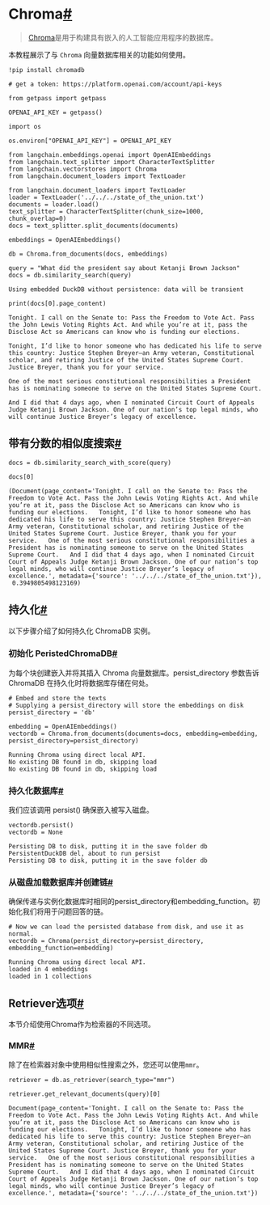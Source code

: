 

Chroma[#](#chroma "Permalink to this headline")
===============================================

> 
> [Chroma](https://docs.trychroma.com/getting-started)是用于构建具有嵌入的人工智能应用程序的数据库。
> 
> 
> 

本教程展示了与 `Chroma` 向量数据库相关的功能如何使用。

```
!pip install chromadb

```

```
# get a token: https://platform.openai.com/account/api-keys

from getpass import getpass

OPENAI_API_KEY = getpass()

```

```
import os

os.environ["OPENAI_API_KEY"] = OPENAI_API_KEY

```

```
from langchain.embeddings.openai import OpenAIEmbeddings
from langchain.text_splitter import CharacterTextSplitter
from langchain.vectorstores import Chroma
from langchain.document_loaders import TextLoader

```

```
from langchain.document_loaders import TextLoader
loader = TextLoader('../../../state_of_the_union.txt')
documents = loader.load()
text_splitter = CharacterTextSplitter(chunk_size=1000, chunk_overlap=0)
docs = text_splitter.split_documents(documents)

embeddings = OpenAIEmbeddings()

```

```
db = Chroma.from_documents(docs, embeddings)

query = "What did the president say about Ketanji Brown Jackson"
docs = db.similarity_search(query)

```

```
Using embedded DuckDB without persistence: data will be transient

```

```
print(docs[0].page_content)

```

```
Tonight. I call on the Senate to: Pass the Freedom to Vote Act. Pass the John Lewis Voting Rights Act. And while you’re at it, pass the Disclose Act so Americans can know who is funding our elections. 

Tonight, I’d like to honor someone who has dedicated his life to serve this country: Justice Stephen Breyer—an Army veteran, Constitutional scholar, and retiring Justice of the United States Supreme Court. Justice Breyer, thank you for your service. 

One of the most serious constitutional responsibilities a President has is nominating someone to serve on the United States Supreme Court. 

And I did that 4 days ago, when I nominated Circuit Court of Appeals Judge Ketanji Brown Jackson. One of our nation’s top legal minds, who will continue Justice Breyer’s legacy of excellence.

```

带有分数的相似度搜索[#](#similarity-search-with-score "Permalink to this headline")
-------------------------------------------------------------------------

```
docs = db.similarity_search_with_score(query)

```

```
docs[0]

```

```
(Document(page_content='Tonight. I call on the Senate to: Pass the Freedom to Vote Act. Pass the John Lewis Voting Rights Act. And while you’re at it, pass the Disclose Act so Americans can know who is funding our elections.   Tonight, I’d like to honor someone who has dedicated his life to serve this country: Justice Stephen Breyer—an Army veteran, Constitutional scholar, and retiring Justice of the United States Supreme Court. Justice Breyer, thank you for your service.   One of the most serious constitutional responsibilities a President has is nominating someone to serve on the United States Supreme Court.   And I did that 4 days ago, when I nominated Circuit Court of Appeals Judge Ketanji Brown Jackson. One of our nation’s top legal minds, who will continue Justice Breyer’s legacy of excellence.', metadata={'source': '../../../state_of_the_union.txt'}),
 0.3949805498123169)

```

持久化[#](#persistance "Permalink to this headline")
-------------------------------------------------

以下步骤介绍了如何持久化 ChromaDB 实例。

### 初始化 PeristedChromaDB[#](#initialize-peristedchromadb "Permalink to this headline")

为每个块创建嵌入并将其插入 Chroma 向量数据库。persist_directory 参数告诉 ChromaDB 在持久化时将数据库存储在何处。

```
# Embed and store the texts
# Supplying a persist_directory will store the embeddings on disk
persist_directory = 'db'

embedding = OpenAIEmbeddings()
vectordb = Chroma.from_documents(documents=docs, embedding=embedding, persist_directory=persist_directory)

```

```
Running Chroma using direct local API.
No existing DB found in db, skipping load
No existing DB found in db, skipping load

```

### 持久化数据库[#](#persist-the-database "Permalink to this headline")

我们应该调用 persist() 确保嵌入被写入磁盘。

```
vectordb.persist()
vectordb = None

```

```
Persisting DB to disk, putting it in the save folder db
PersistentDuckDB del, about to run persist
Persisting DB to disk, putting it in the save folder db

```

### 从磁盘加载数据库并创建链[#](#load-the-database-from-disk-and-create-the-chain "本标题的永久链接")

确保传递与实例化数据库时相同的persist_directory和embedding_function。初始化我们将用于问题回答的链。

```
# Now we can load the persisted database from disk, and use it as normal. 
vectordb = Chroma(persist_directory=persist_directory, embedding_function=embedding)

```

```
Running Chroma using direct local API.
loaded in 4 embeddings
loaded in 1 collections

```

Retriever选项[#](#retriever-options "本标题的永久链接")
---------------------------------------------

本节介绍使用Chroma作为检索器的不同选项。

### MMR[#](#mmr "本标题的永久链接")

除了在检索器对象中使用相似性搜索之外，您还可以使用`mmr`。

```
retriever = db.as_retriever(search_type="mmr")

```

```
retriever.get_relevant_documents(query)[0]

```

```
Document(page_content='Tonight. I call on the Senate to: Pass the Freedom to Vote Act. Pass the John Lewis Voting Rights Act. And while you’re at it, pass the Disclose Act so Americans can know who is funding our elections.   Tonight, I’d like to honor someone who has dedicated his life to serve this country: Justice Stephen Breyer—an Army veteran, Constitutional scholar, and retiring Justice of the United States Supreme Court. Justice Breyer, thank you for your service.   One of the most serious constitutional responsibilities a President has is nominating someone to serve on the United States Supreme Court.   And I did that 4 days ago, when I nominated Circuit Court of Appeals Judge Ketanji Brown Jackson. One of our nation’s top legal minds, who will continue Justice Breyer’s legacy of excellence.', metadata={'source': '../../../state_of_the_union.txt'})

```

